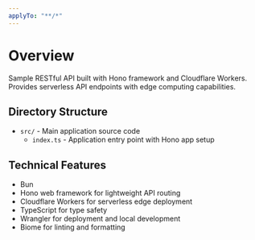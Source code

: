 ```yaml
---
applyTo: "**/*"
---
```


# Overview

Sample RESTful API built with Hono framework and Cloudflare Workers. Provides serverless API endpoints with edge computing capabilities.

## Directory Structure

- `src/` - Main application source code
  - `index.ts` - Application entry point with Hono app setup

## Technical Features

- Bun
- Hono web framework for lightweight API routing
- Cloudflare Workers for serverless edge deployment
- TypeScript for type safety
- Wrangler for deployment and local development
- Biome for linting and formatting
